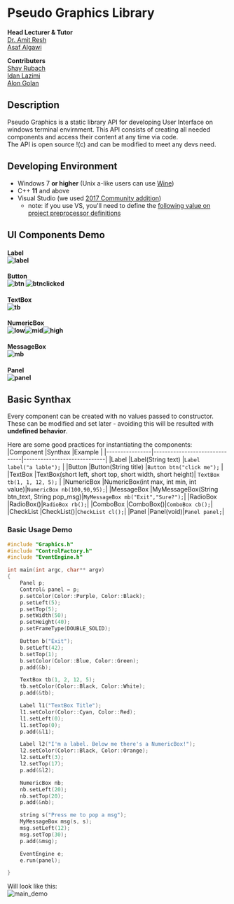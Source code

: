 # Pseudo Graphics Library

**Head Lecturer & Tutor** </br>
[Dr. Amit Resh](https://scholar.google.com/citations?user=5lTmLKsAAAAJ&hl=en)</br>
[Asaf Algawi](https://github.com/auval)

**Contributers** </br>
[Shay Rubach](https://github.com/ShayRubach)</br>
[Idan Lazimi](https://github.com/idanlazimi)</br>
[Alon Golan](https://github.com/alongolan1991)</br>


## Description

Pseudo Graphics is a static library API for developing User Interface on windows terminal envirnment. This API consists of creating all needed components and access their content at any time via code.<br>The API is open source !(c) and can be modified to meet any devs need.

## Developing Environment

* Windows 7 **or higher** (Unix a-like users can use [Wine](https://www.winehq.org/))
* C++ **11** and above
* Visual Studio (we used [2017 Community addition](https://www.visualstudio.com/vs/whatsnew/))
	* note: if you use VS, you'll need to define the [following value on project preprocessor definitions](https://stackoverflow.com/a/22450838)

## UI Components Demo

#### Label  <br> ![label](https://user-images.githubusercontent.com/21342315/41190512-427c7e3c-6be0-11e8-9704-8c76768ea64e.png)<br>
#### Button<br>![btn](https://user-images.githubusercontent.com/21342315/41190528-89831ad4-6be0-11e8-9585-12552145c034.png) ![btnclicked](https://user-images.githubusercontent.com/21342315/41190534-d4b6aa34-6be0-11e8-8301-a6f41f9f5d2d.png)<br>
#### TextBox<br> ![tb](https://user-images.githubusercontent.com/21342315/41190544-0addcd4a-6be1-11e8-9d7d-99e9b02c2c50.png)<br>
#### NumericBox<br>![low](https://user-images.githubusercontent.com/21342315/41190550-4e3363c0-6be1-11e8-8ec3-8418c2b2b52e.png)![mid](https://user-images.githubusercontent.com/21342315/41190549-411204da-6be1-11e8-851b-e87c302c0932.png)![high](https://user-images.githubusercontent.com/21342315/41190554-5668e31c-6be1-11e8-8696-080efbbeb73a.png)<br>
#### MessageBox<br>![mb](https://user-images.githubusercontent.com/21342315/41190587-2b0ce3b6-6be2-11e8-9bbf-4a8137c436ab.png)<br>
#### Panel<br>![panel](https://user-images.githubusercontent.com/21342315/41190630-0956cef2-6be3-11e8-9abf-131bf7dce667.png)

## Basic Synthax

Every component can be created with no values passed to constructor. These can be modified and set later - avoiding this will be resulted with **undefined behavior**.<br>

Here are some good practices for instantiating the components:
|Component            |Synthax                          |Example                         |
|----------------|-------------------------------|-----------------------------|
|Label			 |Label(String text)             |`Label label("a lable");`            |
|Button          |Button(String title)           |`Button btn("click me");`            |
|TextBox         |TextBox(short left, short top, short width, short height)| `TextBox tb(1, 1, 12, 5);` |
|NumericBox      |NumericBox(int max, int min, int value)|`NumericBox nb(100,90,95);`|
|MessageBox      |MyMessageBox(String btn_text, String pop_msg)|`MyMessageBox mb("Exit","Sure?");`|
|RadioBox         |RadioBox()|`RadioBox rb();`|
|ComboBox         |ComboBox()|`ComboBox cb();`|
|CheckList       |CheckList()|`CheckList cl();`|
|Panel           |Panel(void)|`Panel panel;`|


### Basic Usage Demo

```cpp
#include "Graphics.h"
#include "ControlFactory.h"
#include "EventEngine.h"

int main(int argc, char** argv)
{
	Panel p;
	Control& panel = p;
	p.setColor(Color::Purple, Color::Black);
	p.setLeft(5);
	p.setTop(5);
	p.setWidth(50);
	p.setHeight(40);
	p.setFrameType(DOUBLE_SOLID);

	Button b("Exit");
	b.setLeft(42);
	b.setTop(1);
	b.setColor(Color::Blue, Color::Green);
	p.add(&b);

	TextBox tb(1, 2, 12, 5);
	tb.setColor(Color::Black, Color::White);
	p.add(&tb);

	Label l1("TextBox Title");
	l1.setColor(Color::Cyan, Color::Red);
	l1.setLeft(0);
	l1.setTop(0);
	p.add(&l1);

	Label l2("I'm a label. Below me there's a NumericBox!");
	l2.setColor(Color::Black, Color::Orange);
	l2.setLeft(3);
	l2.setTop(17);
	p.add(&l2);

	NumericBox nb;
	nb.setLeft(20);
	nb.setTop(20);
	p.add(&nb);

	string s("Press me to pop a msg");
	MyMessageBox msg(s, s);
	msg.setLeft(12);
	msg.setTop(30);
	p.add(&msg);

	EventEngine e;
	e.run(panel);

}
```

Will look like this:<br>
![main_demo](https://user-images.githubusercontent.com/21342315/41191625-b40cc284-6bf2-11e8-82d5-1a0363e9af5a.png)